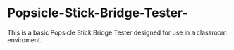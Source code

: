 # Popsicle-Stick-Bridge-Tester-
This is a basic Popsicle Stick Bridge Tester designed for use in a classroom enviroment.
